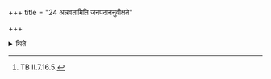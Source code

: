 +++
title = "24 अन्नवतामिति जनपदाननुवीक्षते"

+++

<details><summary>थिते</summary>

24. With annavatām...[^1] (the king) looks towards the people.  

[^1]: TB II.7.16.5. 
</details>
